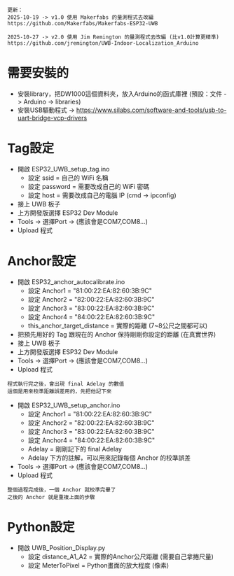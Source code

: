 ```
更新：
2025-10-19 -> v1.0 使用 Makerfabs 的量測程式去改編
https://github.com/Makerfabs/Makerfabs-ESP32-UWB

2025-10-27 -> v2.0 使用 Jim Remington 的量測程式去改編 (比v1.0計算更精準)
https://github.com/jremington/UWB-Indoor-Localization_Arduino
```

# 需要安裝的

- 安裝library，把DW1000這個資料夾，放入Arduino的函式庫裡 (預設：文件 -> Arduino -> libraries)
- 安裝USB驅動程式 -> https://www.silabs.com/software-and-tools/usb-to-uart-bridge-vcp-drivers

# Tag設定

- 開啟 ESP32_UWB_setup_tag.ino
   * 設定 ssid = 自己的 WiFi 名稱
   * 設定 password = 需要改成自己的 WiFi 密碼
   * 設定 host = 需要改成自己的電腦 IP (cmd -> ipconfig)
- 接上 UWB 板子
- 上方開發版選擇 ESP32 Dev Module
- Tools -> 選擇Port -> (應該會是COM7,COM8...)
- Upload 程式

# Anchor設定

- 開啟 ESP32_anchor_autocalibrate.ino
   * 設定 Anchor1 = "81:00:22:EA:82:60:3B:9C"
   * 設定 Anchor2 = "82:00:22:EA:82:60:3B:9C"
   * 設定 Anchor3 = "83:00:22:EA:82:60:3B:9C"
   * 設定 Anchor4 = "84:00:22:EA:82:60:3B:9C"
   * this_anchor_target_distance = 實際的距離 (7~8公尺之間都可以)
- 把預先用好的 Tag 跟現在的 Anchor 保持剛剛你設定的距離 (在真實世界)
- 接上 UWB 板子
- 上方開發版選擇 ESP32 Dev Module
- Tools -> 選擇Port -> (應該會是COM7,COM8...)
- Upload 程式

```
程式執行完之後，會出現 final Adelay 的數值
這個是用來校準距離誤差用的，先把他記下來
```

- 開啟 ESP32_UWB_setup_anchor.ino
   * 設定 Anchor1 = "81:00:22:EA:82:60:3B:9C"
   * 設定 Anchor2 = "82:00:22:EA:82:60:3B:9C"
   * 設定 Anchor3 = "83:00:22:EA:82:60:3B:9C"
   * 設定 Anchor4 = "84:00:22:EA:82:60:3B:9C"
   * Adelay = 剛剛記下的 final Adelay
   * Adelay 下方的註解，可以用來記錄每個 Anchor 的校準誤差
- Tools -> 選擇Port -> (應該會是COM7,COM8...)
- Upload 程式

```
整個過程完成後，一個 Anchor 就校準完畢了
之後的 Anchor 就是重複上面的步驟
```

# Python設定

- 開啟 UWB_Position_Display.py
  * 設定 distance_A1_A2 = 實際的Anchor公尺距離 (需要自己拿捲尺量)
  * 設定 MeterToPixel = Python畫面的放大程度 (像素)

